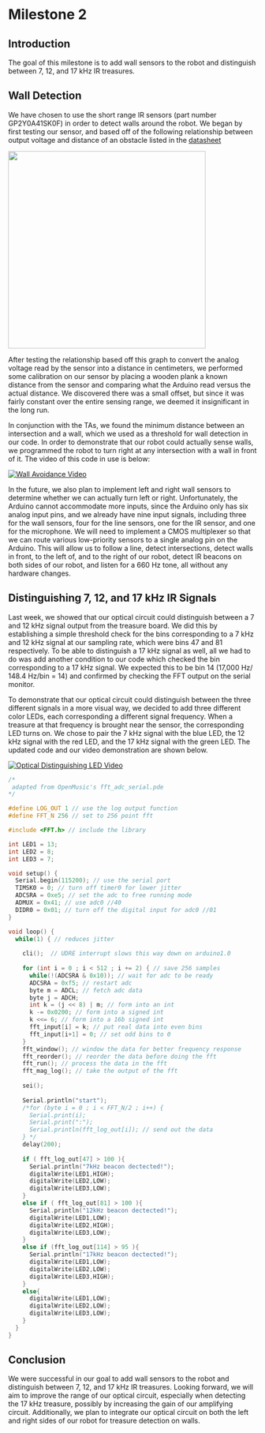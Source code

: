 # Milestone 2

## Introduction
The goal of this milestone is to add wall sensors to the robot and distinguish between 7, 12, and 17 kHz IR treasures.

## Wall Detection
We have chosen to use the short range IR sensors (part number	GP2Y0A41SK0F) in order to detect walls around the robot. We began by first testing our sensor, and based off of the following relationship between output voltage and distance of an obstacle listed in the [datasheet](http://www.sharp-world.com/products/device/lineup/data/pdf/datasheet/gp2y0a41sk_e.pdf)

<img src="https://i.imgur.com/zoSwWbM.png" width="400px" />

After testing the relationship based off this graph to convert the analog voltage read by the sensor into a distance in centimeters, we performed some calibration on our sensor by placing a wooden plank a known distance from the sensor and comparing what the Arduino read versus the actual distance. We discovered there was a small offset, but since it was fairly constant over the entire sensing range, we deemed it insignificant in the long run.

In conjunction with the TAs, we found the minimum distance between an intersection and a wall, which we used as a threshold for wall detection in our code. In order to demonstrate that our robot could actually sense walls, we programmed the robot to turn right at any intersection with a wall in front of it. The video of this code in use is below: 

[![Wall Avoidance Video](https://img.youtube.com/vi/n1C5XcRkyyI/0.jpg)](https://youtu.be/n1C5XcRkyyI)

In the future, we also plan to implement left and right wall sensors to determine whether we can actually turn left or right. Unfortunately, the Arduino cannot accommodate more inputs, since the Arduino only has six analog input pins, and we already have nine input signals, including three for the wall sensors, four for the line sensors, one for the IR sensor, and one for the microphone. We will need to implement a CMOS multiplexer so that we can route various low-priority sensors to a single analog pin on the Arduino. This will allow us to follow a line, detect intersections, detect walls in front, to the left of, and to the right of our robot, detect IR beacons on both sides of our robot, and listen for a 660 Hz tone, all without any hardware changes.


## Distinguishing 7, 12, and 17 kHz IR Signals
Last week, we showed that our optical circuit could distinguish between a 7 and 12 kHz signal output from the treasure board. We did this by establishing a simple threshold check for the bins corresponding to a 7 kHz and 12 kHz signal at our sampling rate, which were bins 47 and 81 respectively. To be able to distinguish a 17 kHz signal as well, all we had to do was add another condition to our code which checked the bin corresponding to a 17 kHz signal. We expected this to be bin 14 (17,000 Hz/ 148.4 Hz/bin = 14) and confirmed by checking the FFT output on the serial monitor. 

To demonstrate that our optical circuit could distinguish between the three different signals in a more visual way, we decided to add three different color LEDs, each corresponding a different signal frequency. When a treasure at that frequency is brought near the sensor, the corresponding LED turns on. We chose to pair the 7 kHz signal with the blue LED, the 12 kHz signal with the red LED, and the 17 kHz signal with the green LED. The updated code and our video demonstration are shown below.

[![Optical Distinguishing LED Video](https://img.youtube.com/vi/9IOaoV1_FxU/0.jpg)](https://www.youtube.com/watch?v=9IOaoV1_FxU)
 
```cpp
/*
 adapted from OpenMusic's fft_adc_serial.pde
*/

#define LOG_OUT 1 // use the log output function
#define FFT_N 256 // set to 256 point fft

#include <FFT.h> // include the library

int LED1 = 13;
int LED2 = 8;
int LED3 = 7;

void setup() {
  Serial.begin(115200); // use the serial port
  TIMSK0 = 0; // turn off timer0 for lower jitter
  ADCSRA = 0xe5; // set the adc to free running mode
  ADMUX = 0x41; // use adc0 //40
  DIDR0 = 0x01; // turn off the digital input for adc0 //01
}

void loop() {
  while(1) { // reduces jitter
    
    cli();  // UDRE interrupt slows this way down on arduino1.0
    
    for (int i = 0 ; i < 512 ; i += 2) { // save 256 samples
      while(!(ADCSRA & 0x10)); // wait for adc to be ready
      ADCSRA = 0xf5; // restart adc
      byte m = ADCL; // fetch adc data
      byte j = ADCH;
      int k = (j << 8) | m; // form into an int
      k -= 0x0200; // form into a signed int
      k <<= 6; // form into a 16b signed int
      fft_input[i] = k; // put real data into even bins
      fft_input[i+1] = 0; // set odd bins to 0
    }
    fft_window(); // window the data for better frequency response
    fft_reorder(); // reorder the data before doing the fft
    fft_run(); // process the data in the fft
    fft_mag_log(); // take the output of the fft
    
    sei();
    
    Serial.println("start"); 
    /*for (byte i = 0 ; i < FFT_N/2 ; i++) { 
      Serial.print(i);
      Serial.print(":");
      Serial.println(fft_log_out[i]); // send out the data
    } */
    delay(200); 
    
    if ( fft_log_out[47] > 100 ){
      Serial.println("7kHz beacon dectected!");
      digitalWrite(LED1,HIGH);
      digitalWrite(LED2,LOW);
      digitalWrite(LED3,LOW);
    }
    else if ( fft_log_out[81] > 100 ){
      Serial.println("12kHz beacon dectected!");
      digitalWrite(LED1,LOW);
      digitalWrite(LED2,HIGH);
      digitalWrite(LED3,LOW);
    }
    else if (fft_log_out[114] > 95 ){
      Serial.println("17kHz beacon dectected!"); 
      digitalWrite(LED1,LOW);
      digitalWrite(LED2,LOW);
      digitalWrite(LED3,HIGH);
    }
    else{
      digitalWrite(LED1,LOW);
      digitalWrite(LED2,LOW);
      digitalWrite(LED3,LOW);
    }
  }
}
```

## Conclusion
We were successful in our goal to add wall sensors to the robot and distinguish between 7, 12, and 17 kHz IR treasures. Looking forward, we will aim to improve the range of our optical circuit, especially when detecting the 17 kHz treasure, possibly by increasing the gain of our amplifying circuit. Additionally, we plan to integrate our optical circuit on both the left and right sides of our robot for treasure detection on walls. 
